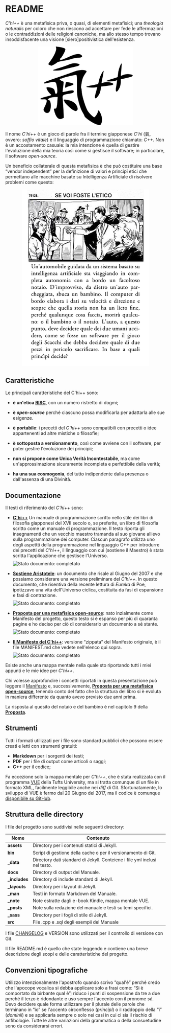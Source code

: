 # README

*C'hi++* è una metafisica priva, o quasi, di elementi metafisici; una *theologia naturalis* per coloro che non riescono ad accettare per fede le affermazioni o le contraddizioni delle religioni canoniche, ma allo stesso tempo trovano insoddisfacente una visione [siero]positivistica dell'esistenza.


<p align=center>
<img src="./assets/img/chi-plus-plus.png" width="300px">
</p>

Il nome *C'hi++* è un gioco di parole fra il termine giapponese *C'hi* (氣, ovvero: *soffio vitale*) e il linguaggio di programmazione chiamato: *C++*. Non è un accostamento casuale: la mia intenzione è quella di gestire l'evoluzione della mia teoria così come si gestisce il software; in particolare, il software *open-source*.

Un beneficio collaterale di questa metafisica è che può costituire una base “vendor independent” per la definizione di valori e princip&icirc; etici che permettano alle macchine basate su Intelligenza Artificiale di risolvere problemi come questo:

<p align=center>
<img src="./assets/img/quiz.png">
</p>

## Caratteristiche

Le principali caratteristiche del C'hi++ sono:

- __è un'etica [RISC](http://www.treccani.it/enciclopedia/risc/)__, con un numero ristretto di dogmi;

- **è _open-source_** perché ciascuno possa modificarla per adattarla alle sue esigenze.

- **è portabile**: i precetti del *C'hi++* sono compatibili con precetti o idee appartenenti ad altre mistiche o filosofie;

- **è sottoposta a versionamento**, così come avviene con il software, per poter gestire l'evoluzione dei principii;

- **non si propone come Unica Verità Incontestabile**, ma come un'approssimazione sicuramente incompleta e perfettibile della verità;

- **ha una sua cosmogonia**, del tutto indipendente dalla presenza o dall'assenza di una Divinità.


## Documentazione

Il testi di riferimento del *C'hi++* sono:

- [**C'hi++**](https://chiplusplus.org/man/) Un manuale di programmazione scritto nello stile dei libri di filosofia giapponesi del XVII secolo o, se preferite, un libro di filosofia scritto come un manuale di programmazione. 
Il testo riporta gli insegnamenti che un vecchio maestro tramanda al suo giovane allievo sulla programmazione dei computer. 
Ciascun paragrafo utilizza uno degli aspettti della programmazione nel linguaggio C++ per introdurre dei precetti del *C'hi++*, il linguaggio con cui (sostiene il Maestro) è stata scritta l'applicazione che gestisce l'Universo.<br/><img src="https://img.shields.io/badge/stato-completato-green" alt="Stato documento: completato" height="20" style="padding-top:0.5rem">

- [**Sostiene Aristotele**](https://chiplusplus.org/sostiene-aristotele.html): un documento che risale al Giugno del 2007 e che possiamo considerare una versione preliminare del *C'hi++*. In questo documento, che risentiva della recente lettura di *Eureka* di Poe, ipotizzavo una vita dell'Universo ciclica, costituita da fasi di espansione e fasi di contrazione.<br/><img src="https://img.shields.io/badge/stato-completato-green" alt="Stato documento: completato" height="20" style="padding-top:0.5rem">

- [**Proposta per una metafisica open-source**](https://chiplusplus.org/proposta/): nato inzialmente come Manifesto del progetto, questo testo si è espanso per più di quaranta pagine e ho deciso per ciò di considerarlo un documento a sé stante.
<br/><img src="https://img.shields.io/badge/stato-completato-green" alt="Stato documento: completato" height="20" style="padding-top:0.5rem">

- [**Il Manifesto del C'hi++**](MANIFEST.md): versione “zippata” del Manifesto originale, è il file MANIFEST.md che vedete nell'elenco qui sopra.<br/><img src="https://img.shields.io/badge/stato-completato-green" alt="Stato documento: completato" height="20" style="padding-top:0.5rem">

Esiste anche una mappa mentale nella quale sto riportando tutti i miei appunti e le mie idee per *C'hi++*.

Chi volesse approfondire i concetti riportati in questa presentazione può leggere il [Manifesto](MANIFEST.md) e, successivamente, [**Proposta per una metafisica open-source**](https://chiplusplus.org/proposta/), tenendo conto del fatto che la struttura del libro si è evoluta in maniera differente da quanto avevo previsto due anni prima.

La risposta al quesito del notaio e del bambino è nel capitolo 9 della [**Proposta**](https://chiplusplus.org/proposta/).

## Strumenti
Tutti i formati utilizzati per i file sono standard pubblici che possono essere creati e letti con strumenti gratuiti:

- **Markdown** per i sorgenti dei testi;
- **PDF** per i file di output come articoli o saggi;
- **C++** per il codice;

Fa eccezione solo la mappa mentale per *C'hi++*, che è stata realizzata con il programma [VUE](https://vue.tufts.edu/) della Tufts University, ma si tratta comunque di un file in formato XML, facilmente leggibile anche nei *diff* di Git.
Sfortunatamente, lo sviluppo di VUE è fermo dal 20 Giugno del 2017, ma il codice è comunque [disponibile su GitHub](https://github.com/VUE/VUE).


## Struttura delle directory
I file del progetto sono suddivisi nelle seguenti directory:

| Nome  | Contenuto
|---|---|
|**assets**   | Directory per i contenuti statici di Jekyll.
|**bin**      | Script di gestione della cache o per il versionamento di Git.
|**_data**    | Directory dati standard di Jekyll. Conteiene i file yml inclusi nel testo.
|**docs**     | Directory di output del Manuale.
|**_includes**| Directory di include standard di Jekyll.
|**_layouts** | Directory per i layout di Jekyll.
|**_man**     | Testi in formato Markdown del Manuale.
|**_note**    | Note estratte dagli e-book Kindle, mappa mentale VUE.
|**_posts**   | Note sulla redazione del manuale e testi su temi specifici.
|**_sass**    | Directory per i fogli di stile di Jekyll.
|**src**      | File .cpp e .sql degli esempii del Manuale 


I file [CHANGELOG](CHANGELOG.md) e VERSION sono utilizzati per il controllo di versione con Git.

Il file README.md è quello che state leggendo e contiene una breve descrizione degli scopi e delle caratteristiche del progetto.

## Convenzioni tipografiche
Utilizzo intenzionalmente l'apostrofo quando scrivo ”qual'è” perché credo che l'apocope vocalica si debba applicare solo a frasi come: “Si è comportato da birbante qual è”; riduco i punti di sospensione da tre a due perché il terzo è ridondante e uso sempre l'accento con il pronome *sé*.
Devo decidere quale forma utilizzare per il plurale delle parole che terminano in “io” se l'accento circonflesso (*principî*) o il raddoppio della “i” (*dominii*) e se applicarla sempre o solo nei casi in cui ci sia il rischio di anfibologie. 
Tutte le altre variazioni della grammatica o della consuetudine sono da considerarsi errori.

